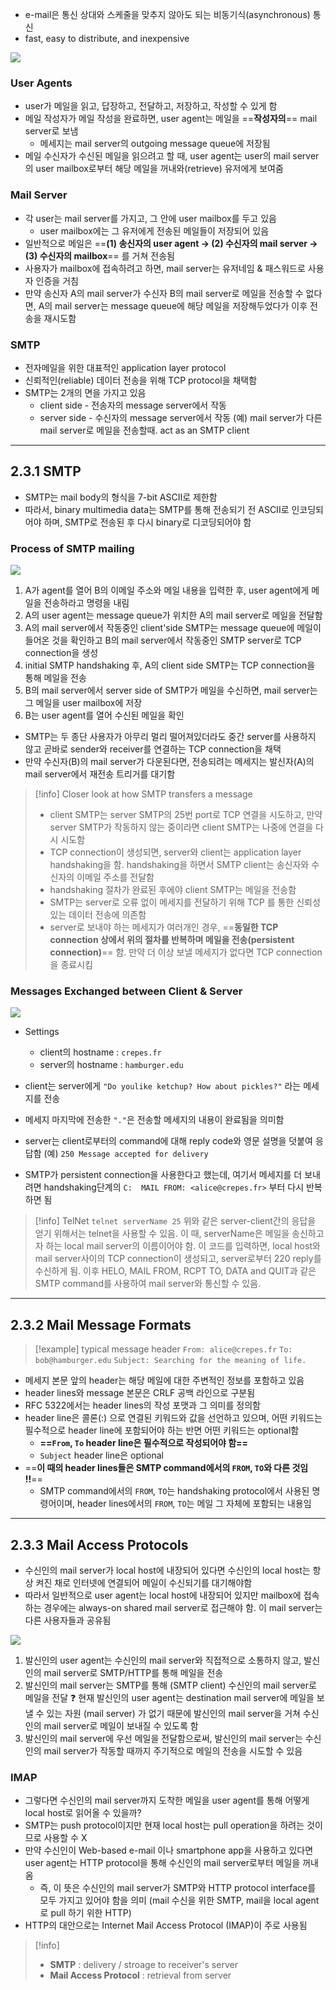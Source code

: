 - e-mail은 통신 상대와 스케줄을 맞추지 않아도 되는 비동기식(asynchronous) 통신
- fast, easy to distribute, and inexpensive

![](https://i.imgur.com/ZFBqK2y.png)

### User Agents
- user가 메일을 읽고, 답장하고, 전달하고, 저장하고, 작성할 수 있게 함
- 메일 작성자가 메일 작성을 완료하면, user agent는 메일을 ==**작성자의**== mail server로 보냄
	- 메세지는 mail server의 outgoing message queue에 저장됨
- 메일 수신자가 수신된 메일을 읽으려고 할 때, user agent는 user의 mail server의 user mailbox로부터 해당 메일을 꺼내와(retrieve) 유저에게 보여줌

### Mail Server
- 각 user는 mail server를 가지고, 그 안에 user mailbox를 두고 있음
	- user mailbox에는 그 유저에게 전송된 메일들이 저장되어 있음
- 일반적으로 메일은 ==**(1) 송신자의 user agent → (2) 수신자의 mail server → (3) 수신자의 mailbox**== 를 거쳐 전송됨
- 사용자가 mailbox에 접속하려고 하면, mail server는 유저네임 & 패스워드로 사용자 인증을 거침
- 만약 송신자 A의 mail server가 수신자 B의 mail server로 메일을 전송할 수 없다면, A의 mail server는 message queue에 해당 메일을 저장해두었다가 이후 전송을 재시도함

### SMTP
- 전자메일을 위한 대표적인 application layer protocol
- 신뢰적인(reliable) 데이터 전송을 위해 TCP protocol을 채택함
- SMTP는 2개의 면을 가지고 있음
	- client side - 전송자의 message server에서 작동
	- server side - 수신자의 message server에서 작동
	(예) mail server가 다른 mail server로 메일을 전송할때. act as an SMTP client


<hr>


## 2.3.1 SMTP
- SMTP는 mail body의 형식을 7-bit ASCII로 제한함
- 따라서, binary multimedia data는 SMTP를 통해 전송되기 전 ASCII로 인코딩되어야 하며, SMTP로 전송된 후 다시 binary로 디코딩되어야 함

### Process of SMTP mailing
![](https://i.imgur.com/8hjRHfv.png)
1. A가 agent를 열어 B의 이메일 주소와 메일 내용을 입력한 후, user agent에게 메일을 전송하라고 명령을 내림
2. A의 user agent는 message queue가 위치한 A의 mail server로 메일을 전달함
3. A의 mail server에서 작동중인 client'side SMTP는 message queue에 메일이 들어온 것을 확인하고 B의 mail server에서 작동중인 SMTP server로 TCP connection을 생성
4. initial SMTP handshaking 후, A의 client side SMTP는 TCP connection을 통해 메일을 전송
5. B의 mail server에서 server side of SMTP가 메일을 수신하면, mail server는 그 메일을 user mailbox에 저장
6. B는 user agent를 열어 수신된 메일을 확인

- SMTP는 두 종단 사용자가 아무리 멀리 떨어져있더라도 중간 server를 사용하지 않고 곧바로 sender와 receiver를 연결하는 TCP connection을 채택
- 만약 수신자(B)의 mail server가 다운된다면, 전송되려는 메세지는 발신자(A)의 mail server에서 재전송 트리거를 대기함

>[!info] Closer look at how SMTP transfers a message
>- client SMTP는 server SMTP의 25번 port로 TCP 연결을 시도하고, 만약 server SMTP가 작동하지 않는 중이라면 client SMTP는 나중에 연결을 다시 시도함
>- TCP connection이 생성되면, server와 client는 application layer handshaking을 함. handshaking을 하면서 SMTP client는 송신자와 수신자의 이메일 주소를 전달함
>- handshaking 절차가 완료된 후에야 client SMTP는 메일을 전송함
>- SMTP는 server로 오류 없이 메세지를 전달하기 위해 TCP 를 통한 신뢰성 있는 데이터 전송에 의존함
>- server로 보내야 하는 메세지가 여러개인 경우, ==**동일한 TCP connection 상에서 위의 절차를 반복하며 메일을 전송(persistent connection)**== 함. 만약 더 이상 보낼 메세지가 없다면 TCP connection을 종료시킴

### Messages Exchanged between Client & Server
![](https://i.imgur.com/vMeu2K9.png)
- Settings
	- client의 hostname : `crepes.fr`
	- server의 hostname : `hamburger.edu`

- client는 server에게 `"Do youlike ketchup? How about pickles?"` 라는 메세지를 전송
- 메세지 마지막에 전송한 `"."`은 전송할 메세지의 내용이 완료됨을 의미함
- server는 client로부터의 command에 대해 reply code와 영문 설명을 덧붙여 응답함
	(예) `250 Message accepted for delivery`

- SMTP가 persistent connection을 사용한다고 했는데, 여기서 메세지를 더 보내려면 handshaking단계의 `C:  MAIL FROM: <alice@crepes.fr>` 부터 다시 반복하면 됨

>[!info] TelNet
>`telnet serverName 25`
>위와 같은 server-client간의 응답을 얻기 위해서는 telnet을 사용할 수 있음. 이 때, serverName은 메일을 송신하고자 하는 local mail server의 이름이어야 함. 이 코드를 입력하면, local host와 mail server사이의 TCP connection이 생성되고, server로부터 220 reply를 수신하게 됨. 이후 HELO, MAIL FROM, RCPT TO, DATA and QUIT과 같은 SMTP command를 사용하여 mail server와 통신할 수 있음. 


<hr>


## 2.3.2 Mail Message Formats
>[!example] typical message header
>`From: alice@crepes.fr`
>`To: bob@hamburger.edu`
>`Subject: Searching for the meaning of life.`

- 메세지 본문 앞의 header는 해당 메일에 대한 주변적인 정보를 포함하고 있음
- header lines와 message 본문은 CRLF 공백 라인으로 구분됨
- RFC 5322에서는 header lines의 작성 포맷과 그 의미를 정의함
- header line은 콜론(:) 으로 연결된 키워드와 값을 선언하고 있으며, 어떤 키워드는 필수적으로 header line에 포함되어야 하는 반면 어떤 키워드는 optional함
	- **==`From`, `To` header line은 필수적으로 작성되어야 함==**
	- `Subject` header line은 optional
- ==**이 때의 header lines들은 SMTP command에서의 `FROM`, `TO`와 다른 것임 !!**==
	- SMTP command에서의 `FROM`, `TO`는 handshaking protocol에서 사용된 명령어이며, header lines에서의 `FROM`, `TO`는 메일 그 자체에 포함되는 내용임


<hr>


## 2.3.3 Mail Access Protocols
- 수신인의 mail server가 local host에 내장되어 있다면 수신인의 local host는 항상 켜진 채로 인터넷에 연결되어 메일이 수신되기를 대기해야함
- 따라서 일반적으로 user agent는 local host에 내장되어 있지만 mailbox에 접속하는 경우에는 always-on shared mail server로 접근해야 함. 이 mail server는 다른 사용자들과 공유됨

![](https://i.imgur.com/qofS01T.png)
1. 발신인의 user agent는 수신인의 mail server와 직접적으로 소통하지 않고, 발신인의 mail server로 SMTP/HTTP를 통해 메일을 전송
2. 발신인의 mail server는 SMTP를 통해 (SMTP client) 수신인의 mail server로 메일을 전달
	❓ 현재 발신인의 user agent는 destination mail server에 메일을 보낼 수 있는 자원 (mail server) 가 없기 때문에 발신인의 mail server을 거쳐 수신인의 mail server로 메일이 보내질 수 있도록 함
3. 발신인의 mail server에 우선 메일을 전달함으로써, 발신인의 mail server는 수신인의 mail server가 작동할 때까지 주기적으로 메일의 전송을 시도할 수 있음

### IMAP
- 그렇다면 수신인의 mail server까지 도착한 메일을 user agent를 통해 어떻게 local host로 읽어올 수 있을까?
- SMTP는 push protocol이지만 현재 local host는 pull operation을 하려는 것이므로 사용할 수 X
- 만약 수신인이 Web-based e-mail 이나 smartphone app을 사용하고 있다면 user agent는 HTTP protocol을 통해 수신인의 mail server로부터 메일을 꺼내옴
	- 즉, 이 뜻은 수신인의 mail server가 SMTP와 HTTP protocol interface를 모두 가지고 있어야 함을 의미 (mail 수신을 위한 SMTP, mail을 local agent로 pull 하기 위한 HTTP)
- HTTP의 대안으로는 Internet Mail Access Protocol (IMAP)이 주로 사용됨

>[!info]
>- **SMTP** : delivery / stroage to receiver's server
>- **Mail Access Protocol** : retrieval from server



